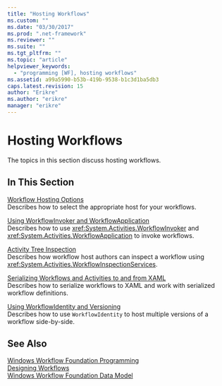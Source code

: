 ```yaml
---
title: "Hosting Workflows"
ms.custom: ""
ms.date: "03/30/2017"
ms.prod: ".net-framework"
ms.reviewer: ""
ms.suite: ""
ms.tgt_pltfrm: ""
ms.topic: "article"
helpviewer_keywords: 
  - "programming [WF], hosting workflows"
ms.assetid: a99a5990-b53b-419b-9538-b1c3d1ba5db3
caps.latest.revision: 15
author: "Erikre"
ms.author: "erikre"
manager: "erikre"
---
```

# Hosting Workflows
The topics in this section discuss hosting workflows.  
  
## In This Section  
 [Workflow Hosting Options](../../../docs/framework/windows-workflow-foundation/workflow-hosting-options.md)  
 Describes how to select the appropriate host for your workflows.  
  
 [Using WorkflowInvoker and WorkflowApplication](../../../docs/framework/windows-workflow-foundation/using-workflowinvoker-and-workflowapplication.md)  
 Describes how to use <xref:System.Activities.WorkflowInvoker> and <xref:System.Activities.WorkflowApplication> to invoke workflows.  
  
 [Activity Tree Inspection](../../../docs/framework/windows-workflow-foundation/activity-tree-inspection.md)  
 Describes how workflow host authors can inspect a workflow using <xref:System.Activities.WorkflowInspectionServices>.  
  
 [Serializing Workflows and Activities to and from XAML](../../../docs/framework/windows-workflow-foundation/serializing-workflows-and-activities-to-and-from-xaml.md)  
 Describes how to serialize workflows to XAML and work with serialized workflow definitions.  
  
 [Using WorkflowIdentity and Versioning](../../../docs/framework/windows-workflow-foundation/using-workflowidentity-and-versioning.md)  
 Describes how to use `WorkflowIdentity` to host multiple versions of a workflow side-by-side.  
  
## See Also  
 [Windows Workflow Foundation Programming](../../../docs/framework/windows-workflow-foundation/programming.md)  
 [Designing Workflows](../../../docs/framework/windows-workflow-foundation/designing-workflows.md)  
 [Windows Workflow Foundation Data Model](../../../docs/framework/windows-workflow-foundation/data-model.md)
